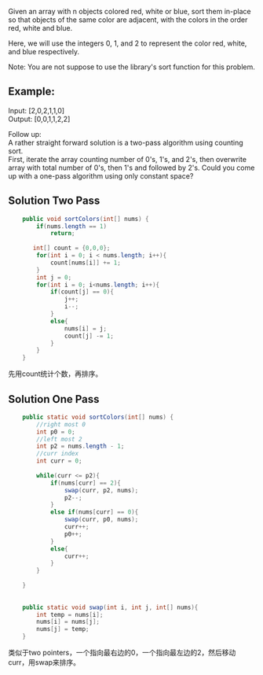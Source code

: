 Given an array with n objects colored red, white or blue, sort them in-place so that objects of the same color are adjacent, with the colors in the order red, white and blue.

Here, we will use the integers 0, 1, and 2 to represent the color red, white, and blue respectively.

Note: You are not suppose to use the library's sort function for this problem.

## Example:
Input: [2,0,2,1,1,0]  
Output: [0,0,1,1,2,2]   

Follow up:  
A rather straight forward solution is a two-pass algorithm using counting sort.  
First, iterate the array counting number of 0's, 1's, and 2's, then overwrite array with total number of 0's, then 1's and followed by 2's.
Could you come up with a one-pass algorithm using only constant space?  


## Solution Two Pass
```java
    public void sortColors(int[] nums) {
        if(nums.length == 1)
            return;
        
       int[] count = {0,0,0};
        for(int i = 0; i < nums.length; i++){
        	count[nums[i]] += 1;
        }
        int j = 0;
        for(int i = 0; i<nums.length; i++){
        	if(count[j] == 0){
        		j++;
                i--;
        	}
        	else{
                nums[i] = j;
                count[j] -= 1;
            }
        } 
    }
```
先用count统计个数，再排序。  

## Solution One Pass
```java
    public static void sortColors(int[] nums) {
    	//right most 0
        int p0 = 0;
        //left most 2
        int p2 = nums.length - 1;
        //curr index
        int curr = 0;
        
        while(curr <= p2){
        	if(nums[curr] == 2){
        		swap(curr, p2, nums);
        		p2--;
        	}
        	else if(nums[curr] == 0){
        		swap(curr, p0, nums);
        		curr++;
        		p0++;
        	}
        	else{
        		curr++;
        	}
        }
        
    }
    
    
    public static void swap(int i, int j, int[] nums){
    	int temp = nums[i];
    	nums[i] = nums[j];
    	nums[j] = temp;
    }
```
类似于two pointers，一个指向最右边的0，一个指向最左边的2，然后移动curr，用swap来排序。  



